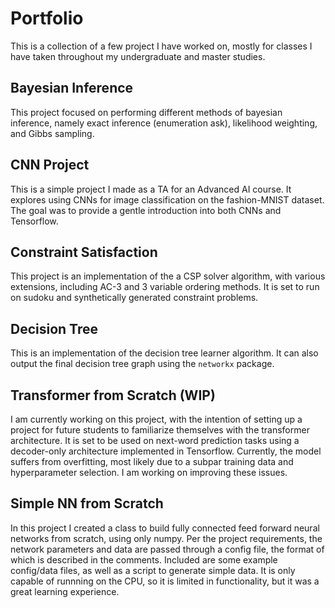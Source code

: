 # Portfolio
This is a collection of a few project I have worked on, mostly for classes I have taken throughout my undergraduate and master studies.

## Bayesian Inference
This project focused on performing different methods of bayesian inference, namely exact inference (enumeration ask), likelihood weighting, and Gibbs sampling. 

## CNN Project
This is a simple project I made as a TA for an Advanced AI course. It explores using CNNs for image classification on the fashion-MNIST dataset. The goal was to provide a gentle introduction into both CNNs and Tensorflow.

## Constraint Satisfaction
This project is an implementation of the a CSP solver algorithm, with various extensions, including AC-3 and 3 variable ordering methods. It is set to run on sudoku and synthetically generated constraint problems.

## Decision Tree
This is an implementation of the decision tree learner algorithm. It can also output the final decision tree graph using the `networkx` package.

## Transformer from Scratch (WIP)
I am currently working on this project, with the intention of setting up a project for future students to familiarize themselves with the transformer architecture. It is set to be used on next-word prediction tasks using a decoder-only architecture implemented in Tensorflow. Currently, the model suffers from overfitting, most likely due to a subpar training data and hyperparameter selection. I am working on improving these issues.

## Simple NN from Scratch
In this project I created a class to build fully connected feed forward neural networks from scratch, using only numpy. Per the project requirements, the network parameters and data are passed through a config file, the format of which is described in the comments. Included are some example config/data files, as well as a script to generate simple data. It is only capable of runnning on the CPU, so it is limited in functionality, but it was a great learning experience.
